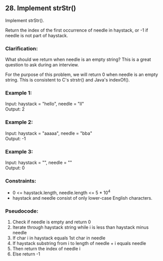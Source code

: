 ## 28. Implement strStr()

Implement strStr().

Return the index of the first occurrence of needle in haystack, or -1 if needle is not part of haystack.

### Clarification:

What should we return when needle is an empty string? This is a great question to ask during an interview.

For the purpose of this problem, we will return 0 when needle is an empty string. This is consistent to C's strstr() and Java's indexOf().


### Example 1:

Input: haystack = "hello", needle = "ll"\
Output: 2

### Example 2:

Input: haystack = "aaaaa", needle = "bba"\
Output: -1

### Example 3:

Input: haystack = "", needle = ""\
Output: 0

### Constraints:

- 0 <= haystack.length, needle.length <= 5 * 10<sup>4</sup>
- haystack and needle consist of only lower-case English characters.

### Pseudocode:

1. Check if needle is empty and return 0
2. Iterate through haystack string while i is less than haystack minus needle
3. If char i in haystack equals 1st char in needle
4. If haystack substring from i to length of needle + i equals needle
5. Then return the index of needle i
6. Else return -1